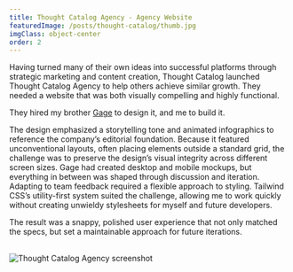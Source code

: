 ```yaml
---
title: Thought Catalog Agency - Agency Website
featuredImage: /posts/thought-catalog/thumb.jpg
imgClass: object-center
order: 2
---
```


Having turned many of their own ideas into successful platforms through strategic marketing and content creation, Thought Catalog launched Thought Catalog Agency to help others achieve similar growth. They needed a website that was both visually compelling and highly functional.

They hired my brother [Gage](https://gagesalzano.com/) to design it, and me to build it.

The design emphasized a storytelling tone and animated infographics to reference the company’s editorial foundation. Because it featured unconventional layouts, often placing elements outside a standard grid, the challenge was to preserve the design’s visual integrity across different screen sizes. Gage had created desktop and mobile mockups, but everything in between was shaped through discussion and iteration. Adapting to team feedback required a flexible approach to styling. Tailwind CSS’s utility-first system suited the challenge, allowing me to work quickly without creating unwieldy stylesheets for myself and future developers.

The result was a snappy, polished user experience that not only matched the specs, but set a maintainable approach for future iterations.

<br>

<img alt="Thought Catalog Agency screenshot" src="/posts/thought-catalog/tc-grid-1-1.jpg" />
